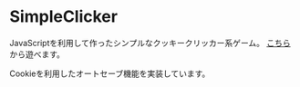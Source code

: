 # SimpleClicker
JavaScriptを利用して作ったシンプルなクッキークリッカー系ゲーム。
[こちら](https://astounding-baklava-6653c2.netlify.app/)から遊べます。

Cookieを利用したオートセーブ機能を実装しています。